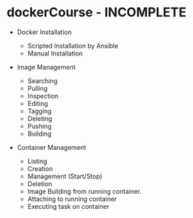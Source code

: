 # dockerCourse - INCOMPLETE

- Docker Installation
  - Scripted Installation by Ansible
  - Manual Installation

- Image Management
  - Searching
  - Pulling
  - Inspection
  - Editing
  - Tagging
  - Deleting
  - Pushing
  - Building

- Container Management
  - Listing
  - Creation
  - Management (Start/Stop)
  - Deletion
  - Image Building from running container.
  - Attaching to running container
  - Executing task on container
